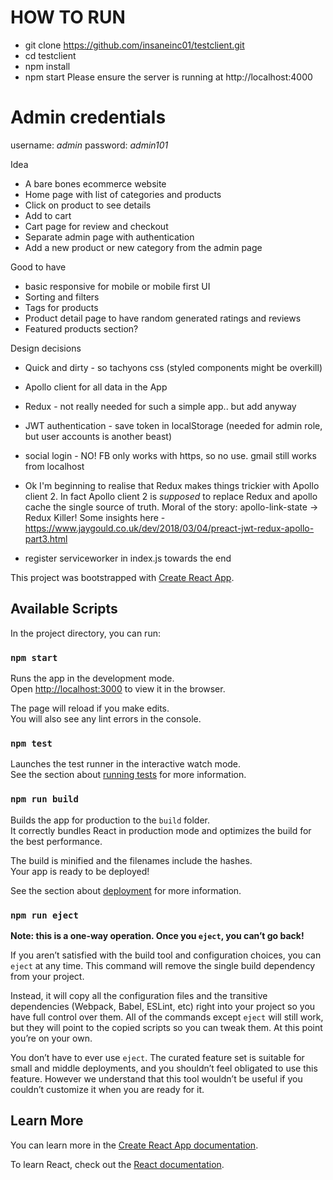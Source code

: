 # HOW TO RUN

- git clone https://github.com/insaneinc01/testclient.git
- cd testclient
- npm install
- npm start
Please ensure the server is running at http://localhost:4000

# Admin credentials
username: *admin*
password: *admin101*


Idea
 - A bare bones ecommerce website
 - Home page with list of categories and products
 - Click on product to see details
 - Add to cart
 - Cart page for review and checkout
 - Separate admin page with authentication
 - Add a new product or new category from the admin page

Good to have
- basic responsive for mobile or mobile first UI
- Sorting and filters
- Tags for products
- Product detail page to have random generated ratings and reviews
- Featured products section?


Design decisions
- Quick and dirty - so tachyons css (styled components might be overkill)
- Apollo client for all data in the App
- Redux - not really needed for such a simple app.. but add anyway
- JWT authentication - save token in localStorage (needed for admin role, but user accounts is another beast)
- social login - NO! FB only works with https, so no use. gmail still works from localhost

- Ok I'm beginning to realise that Redux makes things trickier with Apollo client 2. In fact Apollo client 2 is *supposed* to replace Redux and apollo cache the single source of truth. Moral of the story: apollo-link-state -> Redux Killer!
Some insights here - https://www.jaygould.co.uk/dev/2018/03/04/preact-jwt-redux-apollo-part3.html

- register serviceworker in index.js towards the end




This project was bootstrapped with [Create React App](https://github.com/facebook/create-react-app).

## Available Scripts

In the project directory, you can run:

### `npm start`

Runs the app in the development mode.<br>
Open [http://localhost:3000](http://localhost:3000) to view it in the browser.

The page will reload if you make edits.<br>
You will also see any lint errors in the console.

### `npm test`

Launches the test runner in the interactive watch mode.<br>
See the section about [running tests](https://facebook.github.io/create-react-app/docs/running-tests) for more information.

### `npm run build`

Builds the app for production to the `build` folder.<br>
It correctly bundles React in production mode and optimizes the build for the best performance.

The build is minified and the filenames include the hashes.<br>
Your app is ready to be deployed!

See the section about [deployment](https://facebook.github.io/create-react-app/docs/deployment) for more information.

### `npm run eject`

**Note: this is a one-way operation. Once you `eject`, you can’t go back!**

If you aren’t satisfied with the build tool and configuration choices, you can `eject` at any time. This command will remove the single build dependency from your project.

Instead, it will copy all the configuration files and the transitive dependencies (Webpack, Babel, ESLint, etc) right into your project so you have full control over them. All of the commands except `eject` will still work, but they will point to the copied scripts so you can tweak them. At this point you’re on your own.

You don’t have to ever use `eject`. The curated feature set is suitable for small and middle deployments, and you shouldn’t feel obligated to use this feature. However we understand that this tool wouldn’t be useful if you couldn’t customize it when you are ready for it.

## Learn More

You can learn more in the [Create React App documentation](https://facebook.github.io/create-react-app/docs/getting-started).

To learn React, check out the [React documentation](https://reactjs.org/).
